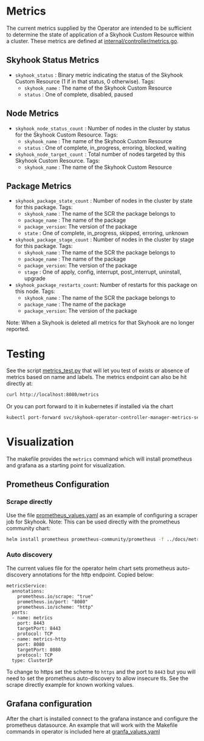 # Metrics
The current metrics supplied by the Operator are intended to be sufficient to determine the state of application of a Skyhook Custom Resource within a cluster. These metrics are defined at [internal/controller/metrics.go](../../operator/internal/controller/metrics.go). 

## Skyhook Status Metrics
 * `skyhook_status` : Binary metric indicating the status of the Skyhook Custom Resource (1 if in that status, 0 otherwise). Tags:
    * `skyhook_name` : The name of the Skyhook Custom Resource
    * `status` : One of complete, disabled, paused

## Node Metrics
 * `skyhook_node_status_count` : Number of nodes in the cluster by status for the Skyhook Custom Resource. Tags:
    * `skyhook_name` : The name of the Skyhook Custom Resource
    * `status` : One of complete, in_progress, erroring, blocked, waiting
 * `skyhook_node_target_count` : Total number of nodes targeted by this Skyhook Custom Resource. Tags:
    * `skyhook_name` : The name of the Skyhook Custom Resource

## Package Metrics
 * `skyhook_package_state_count` : Number of nodes in the cluster by state for this package. Tags:
    * `skyhook_name` : The name of the SCR the package belongs to
    * `package_name` : The name of the package
    * `package_version`: The version of the package
    * `state` : One of complete, in_progress, skipped, erroring, unknown
 * `skyhook_package_stage_count` : Number of nodes in the cluster by stage for this package. Tags:
    * `skyhook_name` : The name of the SCR the package belongs to
    * `package_name` : The name of the package
    * `package_version`: The version of the package
    * `stage` : One of apply, config, interrupt, post_interrupt, uninstall, upgrade
 * `skyhook_package_restarts_count`: Number of restarts for this package on this node. Tags:
    * `skyhook_name` : The name of the SCR the package belongs to
    * `package_name` : The name of the package
    * `package_version`: The version of the package

Note: When a Skyhook is deleted all metrics for that Skyhook are no longer reported.

# Testing
See the script [metrics_test.py](../../k8s-tests/chainsaw/skyhook/metrics_test.py) that will let you test of exists or absence of metrics based on name and labels. The metrics endpoint can also be hit directly at:
```bash
curl http://localhost:8080/metrics
```
Or you can port forward to it in kubernetes if installed via the chart
```bash
kubectl port-forward svc/skyhook-operator-controller-manager-metrics-service -n skyhook  8080:8080
```

# Visualization
The makefile provides the `metrics` command which will install prometheus and grafana as a starting point for visualization.

## Prometheus Configuration
### Scrape directly
Use the file [prometheus_values.yaml](prometheus_values.yaml) as an example of configuring a scraper job for Skyhook. Note: This can be used directly with the prometheus community chart:
```bash
helm install prometheus prometheus-community/prometheus -f ../docs/metrics/prometheus_values.yaml
```

### Auto discovery
The current values file for the operator helm chart sets prometheus auto-discovery annotations for the http endpoint. Copied below:
```
metricsService:
  annotations:
    prometheus.io/scrape: "true"
    prometheus.io/port: "8080"
    prometheus.io/scheme: "http"
  ports:
  - name: metrics
    port: 8443
    targetPort: 8443
    protocol: TCP
  - name: metrics-http
    port: 8080
    targetPort: 8080
    protocol: TCP
  type: ClusterIP
```
To change to https set the scheme to `https` and the port to `8443` but you will need to set the prometheus auto-discovery to allow insecure tls. See the scrape directly example for known working values.



## Grafana configuration
After the chart is installed connect to the grafana instance and configure the prometheus datasource. An example that will work with the Makefile commands in operator is included here at [granfa_values.yaml](grafana_values.yaml)

